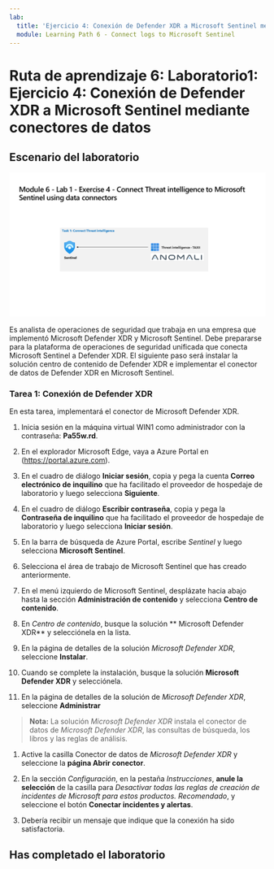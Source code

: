 ```yaml
---
lab:
  title: 'Ejercicio 4: Conexión de Defender XDR a Microsoft Sentinel mediante conectores de datos'
  module: Learning Path 6 - Connect logs to Microsoft Sentinel
---
```


# Ruta de aprendizaje 6: Laboratorio1: Ejercicio 4: Conexión de Defender XDR a Microsoft Sentinel mediante conectores de datos

## Escenario del laboratorio

![Introducción al laboratorio.](../Media/SC-200-Lab_Diagrams_Mod6_L1_Ex4.png)

Es analista de operaciones de seguridad que trabaja en una empresa que implementó Microsoft Defender XDR y Microsoft Sentinel. Debe prepararse para la plataforma de operaciones de seguridad unificada que conecta Microsoft Sentinel a Defender XDR. El siguiente paso será instalar la solución centro de contenido de Defender XDR e implementar el conector de datos de Defender XDR en Microsoft Sentinel.

### Tarea 1: Conexión de Defender XDR

En esta tarea, implementará el conector de Microsoft Defender XDR.

1. Inicia sesión en la máquina virtual WIN1 como administrador con la contraseña: **Pa55w.rd**.  

1. En el explorador Microsoft Edge, vaya a Azure Portal en (<https://portal.azure.com>).

1. En el cuadro de diálogo **Iniciar sesión**, copia y pega la cuenta **Correo electrónico de inquilino** que ha facilitado el proveedor de hospedaje de laboratorio y luego selecciona **Siguiente**.

1. En el cuadro de diálogo **Escribir contraseña**, copia y pega la **Contraseña de inquilino** que ha facilitado el proveedor de hospedaje de laboratorio y luego selecciona **Iniciar sesión**.

1. En la barra de búsqueda de Azure Portal, escribe *Sentinel* y luego selecciona **Microsoft Sentinel**.

1. Selecciona el área de trabajo de Microsoft Sentinel que has creado anteriormente.

1. En el menú izquierdo de Microsoft Sentinel, desplázate hacia abajo hasta la sección **Administración de contenido** y selecciona **Centro de contenido**.

1. En *Centro de contenido*, busque la solución ** Microsoft Defender XDR** y selecciónela en la lista.

1. En la página de detalles de la solución *Microsoft Defender XDR*, seleccione **Instalar**.

1. Cuando se complete la instalación, busque la solución **Microsoft Defender XDR** y selecciónela.

1. En la página de detalles de la solución de *Microsoft Defender XDR*, seleccione **Administrar**

>**Nota:** La solución *Microsoft Defender XDR* instala el conector de datos de *Microsoft Defender XDR*, las consultas de búsqueda, los libros y las reglas de análisis.

1. Active la casilla Conector de datos de *Microsoft Defender XDR* y seleccione la **página Abrir conector**.

1. En la sección *Configuración*, en la pestaña *Instrucciones*, **anule la selección** de la casilla para *Desactivar todas las reglas de creación de incidentes de Microsoft para estos productos. Recomendado*, y seleccione el botón **Conectar incidentes y alertas**.

1. Debería recibir un mensaje que indique que la conexión ha sido satisfactoria.

## Has completado el laboratorio
